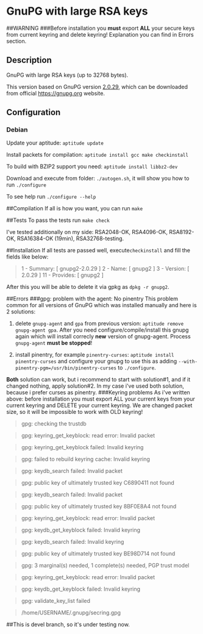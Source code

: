 # GnuPG with large RSA keys
##WARNING
###Before installation you **must** export **ALL** your secure keys from current keyring and delete keyring!
Explanation you can find in Errors section.
## Description
GnuPG with large RSA keys (up to 32768 bytes).

This version based on GnuPG version [2.0.29](https://gnupg.org/ftp/gcrypt/gnupg/gnupg-2.0.29.tar.bz2), which can be downloaded from official https://gnupg.org website.

## Configuration
### Debian
Update your aptitude: `aptitude update`

Install packets for compilation: `aptitude install gcc make checkinstall`

To build with BZIP2 support you need: `aptitude install libbz2-dev`

Download and execute from folder: `./autogen.sh`, it will show you how to run `./configure`

To see help run `./configure --help`

##Compilation
If all is how you want, you can run `make`

##Tests
To pass the tests run `make check`

I've tested additionally on my side: RSA2048-OK, RSA4096-OK, RSA8192-OK, RSA16384-OK (19min), RSA32768-testing.

##Installation
If all tests are passed well, execute`checkinstall` and fill the fields like below:

> 1 -  Summary: [ gnupg2-2.0.29 ]
> 2 -  Name:    [ gnupg2 ]
> 3 -  Version: [ 2.0.29 ]
> 11 - Provides: [ gnupg2 ]

After this you will be able to delete it via gpkg as `dpkg -r gnupg2`.

##Errors
###gpg: problem with the agent: No pinentry
This problem common for all versions of GnuPG which was installed manually and here is 2 solutions:

 1) delete `gnupg-agent` and `gpa` from previous version: `aptitude remove gnupg-agent gpa`. After you need configure/compile/install this gnupg again which will install correcly **new** version of gnupg-agent. Process `gnupg-agent` **must be stopped**! 
 
 2) install pinentry, for example `pinentry-curses`: `aptitude install pinentry-curses` and configure your gnupg to use this as adding `--with-pinentry-pgm=/usr/bin/pinentry-curses` to `./configure`.
 
**Both** solution can work, but i recommend to start with solution#1, and if it changed nothing, apply solution#2. In my case i've used both solution, because i prefer curses as pinentry.
###Keyring problems
As i've written above: before installation you must export ALL your current keys from your current keyring and DELETE your current keyring. We are changed packet size, so it will be impossible to work with OLD keyring!

> gpg: checking the trustdb

> gpg: keyring_get_keyblock: read error: Invalid packet

> gpg: keyring_get_keyblock failed: Invalid keyring

> gpg: failed to rebuild keyring cache: Invalid keyring

> gpg: keydb_search failed: Invalid packet

> gpg: public key of ultimately trusted key C6890411 not found

> gpg: keydb_search failed: Invalid packet

> gpg: public key of ultimately trusted key 8BF0E8A4 not found

> gpg: keyring_get_keyblock: read error: Invalid packet

> gpg: keydb_get_keyblock failed: Invalid keyring

> gpg: keydb_search failed: Invalid keyring

> gpg: public key of ultimately trusted key BE98D714 not found

> gpg: 3 marginal(s) needed, 1 complete(s) needed, PGP trust model

> gpg: keyring_get_keyblock: read error: Invalid packet

> gpg: keydb_get_keyblock failed: Invalid keyring

> gpg: validate_key_list failed

> /home/USERNAME/.gnupg/secring.gpg


##This is devel branch, so it's under testing now.